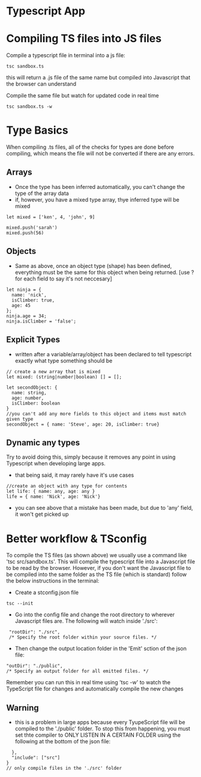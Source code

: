 # Typescript App

# Compiling TS files into JS files
Compile a typescript file in terminal into a js file:
~~~ 
tsc sandbox.ts 
~~~
this will return a .js file of the same name but compiled into Javascript that the browser can understand

Compile the same file but watch for updated code in real time
~~~ 
tsc sandbox.ts -w 
~~~

# Type Basics
When compiling .ts files, all of the checks for types are done before compiling, which means the file will not be converted if there are any errors.

## Arrays
- Once the type has been inferred automatically, you can't change the type of the array data
- if, however, you have a mixed type array, thye inferred type will be mixed
~~~ 
let mixed = ['ken', 4, 'john', 9]

mixed.push('sarah')
mixed.push(56)
~~~
## Objects
- Same as above, once an object type (shape) has been defined, everything must be the same for this object when being returned. [use ? for each field to say it's not neccesary]
~~~
let ninja = {
  name: 'nick',
  isClimber: true,
  age: 45
};
ninja.age = 34;
ninja.isClimber = 'false';
~~~

## Explicit Types 
- written after a variable/array/object has been declared to tell typescript exactly what type something should be
~~~
// create a new array that is mixed
let mixed: (string|number|boolean) [] = [];
~~~
~~~
let secondObject: {
  name: string,
  age: number,
  isClimber: boolean
}
//you can't add any more fields to this object and items must match given type
secondObject = { name: 'Steve', age: 20, isClimber: true}
~~~

## Dynamic any types

Try to avoid doing this, simply because it removes any point in using Typescript when developing large apps.
- that being said, it may rarely have it's use cases
~~~
//create an object with any type for contents 
let life: { name: any, age: any }
life = { name: 'Nick', age: 'Nick'}
~~~ 
- you can see above that a mistake has been made, but due to 'any' field, it won't get picked up

# Better workflow & TSconfig

To compile the TS files (as shown above) we usually use a command like 'tsc src/sandbox.ts'. This will compile the typescript file into a Javascript file to be read by the browser.
However, if you don't want the Javascript file to be compiled into the same folder as the TS file (which is standard) follow the below instructions in the terminal:
- Create a stconfig.json file
~~~
tsc --init
~~~
- Go into the config file and change the root directory to wherever  Javascript files are. The following will watch inside './src':
~~~
 "rootDir": "./src",                                  
 /* Specify the root folder within your source files. */
 ~~~
 - Then change the output location folder in the 'Emit' sction of the json file:
 ~~~
"outDir": "./public",                                   
/* Specify an output folder for all emitted files. */
~~~
Remember you can run this in real time using 'tsc -w' to watch the TypeScript file for changes and automatically compile the new changes

 ## Warning 
 - this is a problem in large apps because every TyupeScript file will be compiled to the './public' folder. To stop this from happening, you must set thte compiler to ONLY LISTEN IN A CERTAIN FOLDER using the following at the bottom of the json file:
~~~
  },
  "include": ["src"]
}
// only compile files in the './src' folder
~~~ 

